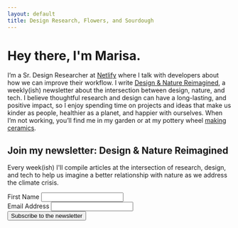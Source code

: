 ```yaml
---
layout: default
title: Design Research, Flowers, and Sourdough
---
```


# Hey there, I'm Marisa.
I’m a Sr. Design Researcher at [Netlify](https://netlify.com) where I talk with developers about how we can improve their workflow. I write [Design & Nature Reimagined](https://marisamorby.com/nature-and-climate-change/), a weekly(ish) newsletter about the intersection between design, nature, and tech. I believe thoughtful research and design can have a long-lasting, and positive impact, so I enjoy spending time on projects and ideas that make us kinder as people, healthier as a planet, and happier with ourselves. When I’m not working, you’ll find me in my garden or at my pottery wheel [making ceramics](https://marisamorby.com/shop/).

## Join my newsletter: Design & Nature Reimagined

Every week(ish) I'll compile articles at the intersection of research, design, and tech to help us imagine a better relationship with nature as we address the climate crisis.

<form
  method="POST"
  action="https://app.convertkit.com/forms/1961068/subscriptions" 
  class="opt-in"
>
  <div class="input-group">
    <label for="fname">First Name</label>
    <input
      id="fname"
      type="text"
      class="formkit-input"
      aria-label="First Name"
      name="fields[first_name]"
    />
  </div>

  <div class="input-group">
    <label for="email">Email Address</label>
    <input
      id="email"
      type="email"
      class="formkit-input"
      name="email_address"
      aria-label="Your email address"
      required
    />
  </div>
  <div class="submit-group">
    <button class="opt-in-submit">Subscribe to the newsletter</button>
  </div>
</form>
